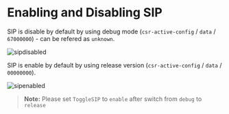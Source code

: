 # Enabling and Disabling SIP

SIP is disable by default by using debug mode (`csr-active-config` / `data` / `67000000`) - can be refered as `unknown`.

![sipdisabled](https://github.com/iamyounix/msimagb460_tomahawk/assets/72515939/4621e112-7a6e-4f20-968c-41d67da1babb)

SIP is enable by default by using release version (`csr-active-config` / `data` / `00000000`).

![sipenabled](https://github.com/iamyounix/msimagb460_tomahawk/assets/72515939/3a4f13de-c965-483b-baca-730ef1c56c68)

> **Note:**  Please set `ToggleSIP` to `enable` after switch from `debug` to `release`
